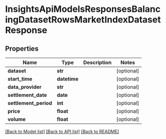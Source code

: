 # InsightsApiModelsResponsesBalancingDatasetRowsMarketIndexDatasetResponse

## Properties
Name | Type | Description | Notes
------------ | ------------- | ------------- | -------------
**dataset** | **str** |  | [optional] 
**start_time** | **datetime** |  | [optional] 
**data_provider** | **str** |  | [optional] 
**settlement_date** | **date** |  | [optional] 
**settlement_period** | **int** |  | [optional] 
**price** | **float** |  | [optional] 
**volume** | **float** |  | [optional] 

[[Back to Model list]](../README.md#documentation-for-models) [[Back to API list]](../README.md#documentation-for-api-endpoints) [[Back to README]](../README.md)

